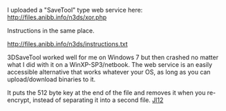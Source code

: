 I uploaded a "SaveTool" type web service here:
<http://files.anibb.info/n3ds/xor.php>

Instructions in the same place.

<http://files.anibb.info/n3ds/instructions.txt>

3DSaveTool worked well for me on Windows 7 but then crashed no matter
what I did with it on a WinXP-SP3/netbook. The web service is an easily
accessible alternative that works whatever your OS, as long as you can
upload/download binaries to it.

It puts the 512 byte key at the end of the file and removes it when you
re-encrypt, instead of separating it into a second file.
[Jl12](User:Jl12 "wikilink")